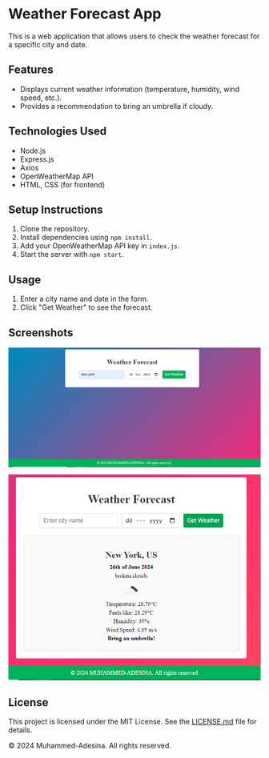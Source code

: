 # Weather Forecast App

This is a web application that allows users to check the weather forecast for a specific city and date.

## Features

- Displays current weather information (temperature, humidity, wind speed, etc.).
- Provides a recommendation to bring an umbrella if cloudy.

## Technologies Used

- Node.js
- Express.js
- Axios
- OpenWeatherMap API
- HTML, CSS (for frontend)

## Setup Instructions

1. Clone the repository.
2. Install dependencies using `npm install`.
3. Add your OpenWeatherMap API key in `index.js`.
4. Start the server with `npm start`.

## Usage

1. Enter a city name and date in the form.
2. Click "Get Weather" to see the forecast.

## Screenshots

![Screenshot 1](images\weatherforcast1.png)
![Screenshot 2](images\weatherforcast2.png)

## License

This project is licensed under the MIT License. See the [LICENSE.md](LICENSE.md) file for details.


&copy; 2024 Muhammed-Adesina. All rights reserved.
